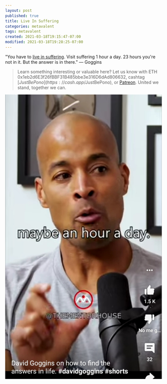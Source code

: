 ```yaml
---
layout: post
published: true
title: Live In Suffering
categories: metavalent
tags: metavalent
created: 2021-03-18T19:15:47-07:00
modified: 2021-03-18T19:28:25-07:00
---
```


"You have to [live in suffering](https://youtube.com/shorts/_STR-vGhOWk). Visit suffering 1 hour a day. 23 hours you're not in it. But the answer is in there." — Goggins

> Learn something interesting or valuable here? Let us know with ETH 0x1eb2d6E3f26fBBF31B485bbe3e316D6dAd806632, cashtag [$JustBePono](https://cash.app/$JustBePono), or [Patreon](https://patreon.com/metavalent). United we stand, together we can.

[![An hour a day](/images/image_picker7452672633980167093.jpg)](https://youtube.com/shorts/_STR-vGhOWk)